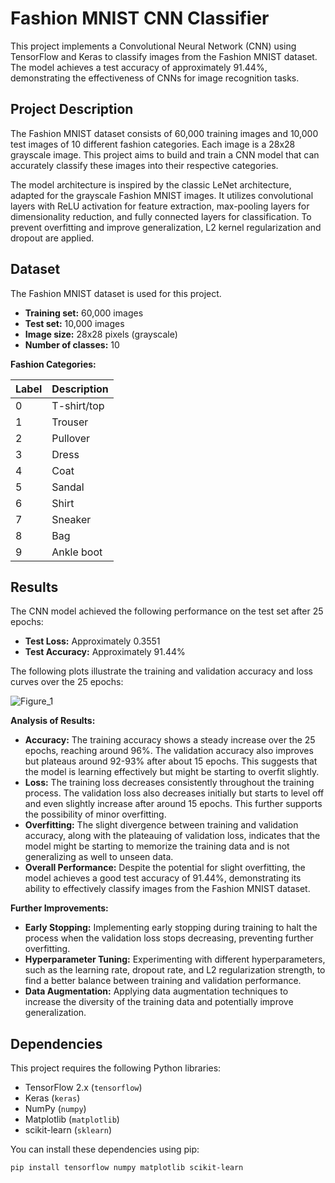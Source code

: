 # Fashion MNIST CNN Classifier

This project implements a Convolutional Neural Network (CNN) using TensorFlow and Keras to classify images from the Fashion MNIST dataset. The model achieves a test accuracy of approximately 91.44%, demonstrating the effectiveness of CNNs for image recognition tasks.

## Project Description

The Fashion MNIST dataset consists of 60,000 training images and 10,000 test images of 10 different fashion categories. Each image is a 28x28 grayscale image. This project aims to build and train a CNN model that can accurately classify these images into their respective categories.

The model architecture is inspired by the classic LeNet architecture, adapted for the grayscale Fashion MNIST images. It utilizes convolutional layers with ReLU activation for feature extraction, max-pooling layers for dimensionality reduction, and fully connected layers for classification. To prevent overfitting and improve generalization, L2 kernel regularization and dropout are applied.

## Dataset

The Fashion MNIST dataset is used for this project.

*   **Training set:** 60,000 images
*   **Test set:** 10,000 images
*   **Image size:** 28x28 pixels (grayscale)
*   **Number of classes:** 10

**Fashion Categories:**

| Label | Description   |
| ----- | ------------- |
| 0     | T-shirt/top   |
| 1     | Trouser       |
| 2     | Pullover      |
| 3     | Dress         |
| 4     | Coat          |
| 5     | Sandal        |
| 6     | Shirt         |
| 7     | Sneaker       |
| 8     | Bag           |
| 9     | Ankle boot    |

## Results

The CNN model achieved the following performance on the test set after 25 epochs:

*   **Test Loss:** Approximately 0.3551
*   **Test Accuracy:** Approximately 91.44%

The following plots illustrate the training and validation accuracy and loss curves over the 25 epochs:

![Figure_1](https://github.com/user-attachments/assets/4be69582-6f6d-4448-ba8c-6e5019421ce7)

**Analysis of Results:**

*   **Accuracy:** The training accuracy shows a steady increase over the 25 epochs, reaching around 96%. The validation accuracy also improves but plateaus around 92-93% after about 15 epochs. This suggests that the model is learning effectively but might be starting to overfit slightly.
*   **Loss:** The training loss decreases consistently throughout the training process. The validation loss also decreases initially but starts to level off and even slightly increase after around 15 epochs. This further supports the possibility of minor overfitting.
*   **Overfitting:** The slight divergence between training and validation accuracy, along with the plateauing of validation loss, indicates that the model might be starting to memorize the training data and is not generalizing as well to unseen data.
*   **Overall Performance:** Despite the potential for slight overfitting, the model achieves a good test accuracy of 91.44%, demonstrating its ability to effectively classify images from the Fashion MNIST dataset.

**Further Improvements:**

*   **Early Stopping:** Implementing early stopping during training to halt the process when the validation loss stops decreasing, preventing further overfitting.
*   **Hyperparameter Tuning:**  Experimenting with different hyperparameters, such as the learning rate, dropout rate, and L2 regularization strength, to find a better balance between training and validation performance.
*   **Data Augmentation:** Applying data augmentation techniques to increase the diversity of the training data and potentially improve generalization.

## Dependencies

This project requires the following Python libraries:

*   TensorFlow 2.x (`tensorflow`)
*   Keras (`keras`)
*   NumPy (`numpy`)
*   Matplotlib (`matplotlib`)
*   scikit-learn (`sklearn`)

You can install these dependencies using pip:

```bash
pip install tensorflow numpy matplotlib scikit-learn
